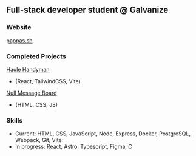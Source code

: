 ## Full-stack developer student @ Galvanize

### Website
[pappas.sh](https://pappas.sh)

### Completed Projects
[Haole Handyman](https://haolehandyman.com)
- (React, TailwindCSS, Vite)
  
[Null Message Board](https://onrender.com/nullmb)
- (HTML, CSS, JS)
### Skills
- Current: HTML, CSS, JavaScript, Node, Express, Docker, PostgreSQL, Webpack, Git, Vite
- In progress: React, Astro, Typescript, Figma, C
